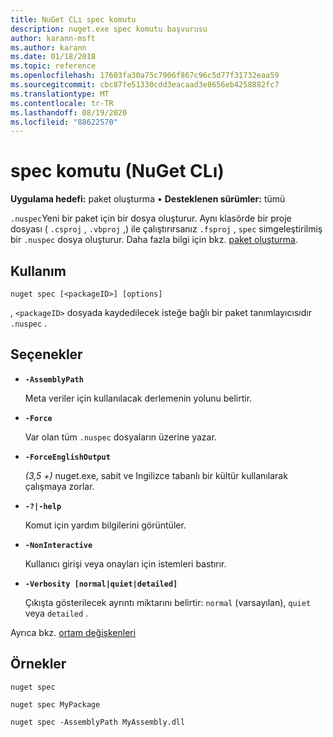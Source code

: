 ```yaml
---
title: NuGet CLı spec komutu
description: nuget.exe spec komutu başvurusu
author: karann-msft
ms.author: karann
ms.date: 01/18/2018
ms.topic: reference
ms.openlocfilehash: 17603fa30a75c7906f867c96c5d77f31732eaa59
ms.sourcegitcommit: cbc87fe51330cdd3eacaad3e8656eb4258882fc7
ms.translationtype: MT
ms.contentlocale: tr-TR
ms.lasthandoff: 08/19/2020
ms.locfileid: "88622570"
---
```

# <a name="spec-command-nuget-cli"></a>spec komutu (NuGet CLı)

**Uygulama hedefi:** paket oluşturma &bullet; **Desteklenen sürümler:** tümü

`.nuspec`Yeni bir paket için bir dosya oluşturur. Aynı klasörde bir proje dosyası ( `.csproj` , `.vbproj` ,) ile çalıştırırsanız `.fsproj` , `spec` simgeleştirilmiş bir `.nuspec` dosya oluşturur. Daha fazla bilgi için bkz. [paket oluşturma](../../create-packages/creating-a-package.md).

## <a name="usage"></a>Kullanım

```cli
nuget spec [<packageID>] [options]
```

, `<packageID>` dosyada kaydedilecek isteğe bağlı bir paket tanımlayıcısıdır `.nuspec` .

## <a name="options"></a>Seçenekler

- **`-AssemblyPath`**

  Meta veriler için kullanılacak derlemenin yolunu belirtir.

- **`-Force`**

  Var olan tüm `.nuspec` dosyaların üzerine yazar.


- **`-ForceEnglishOutput`**

  *(3,5 +)* nuget.exe, sabit ve Ingilizce tabanlı bir kültür kullanılarak çalışmaya zorlar.

- **`-?|-help`**

  Komut için yardım bilgilerini görüntüler.

- **`-NonInteractive`**

  Kullanıcı girişi veya onayları için istemleri bastırır.

- **`-Verbosity [normal|quiet|detailed]`**

  Çıkışta gösterilecek ayrıntı miktarını belirtir: `normal` (varsayılan), `quiet` veya `detailed` .

Ayrıca bkz. [ortam değişkenleri](cli-ref-environment-variables.md)

## <a name="examples"></a>Örnekler

```cli
nuget spec

nuget spec MyPackage

nuget spec -AssemblyPath MyAssembly.dll
```
